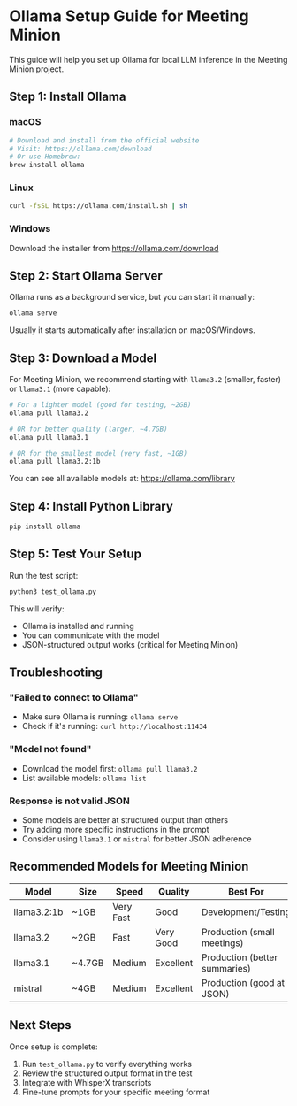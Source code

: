 # Ollama Setup Guide for Meeting Minion

This guide will help you set up Ollama for local LLM inference in the Meeting Minion project.

## Step 1: Install Ollama

### macOS
```bash
# Download and install from the official website
# Visit: https://ollama.com/download
# Or use Homebrew:
brew install ollama
```

### Linux
```bash
curl -fsSL https://ollama.com/install.sh | sh
```

### Windows
Download the installer from https://ollama.com/download

## Step 2: Start Ollama Server

Ollama runs as a background service, but you can start it manually:

```bash
ollama serve
```

Usually it starts automatically after installation on macOS/Windows.

## Step 3: Download a Model

For Meeting Minion, we recommend starting with `llama3.2` (smaller, faster) or `llama3.1` (more capable):

```bash
# For a lighter model (good for testing, ~2GB)
ollama pull llama3.2

# OR for better quality (larger, ~4.7GB)
ollama pull llama3.1

# OR for the smallest model (very fast, ~1GB)
ollama pull llama3.2:1b
```

You can see all available models at: https://ollama.com/library

## Step 4: Install Python Library

```bash
pip install ollama
```

## Step 5: Test Your Setup

Run the test script:

```bash
python3 test_ollama.py
```

This will verify:
- Ollama is installed and running
- You can communicate with the model
- JSON-structured output works (critical for Meeting Minion)

## Troubleshooting

### "Failed to connect to Ollama"
- Make sure Ollama is running: `ollama serve`
- Check if it's running: `curl http://localhost:11434`

### "Model not found"
- Download the model first: `ollama pull llama3.2`
- List available models: `ollama list`

### Response is not valid JSON
- Some models are better at structured output than others
- Try adding more specific instructions in the prompt
- Consider using `llama3.1` or `mistral` for better JSON adherence

## Recommended Models for Meeting Minion

| Model | Size | Speed | Quality | Best For |
|-------|------|-------|---------|----------|
| llama3.2:1b | ~1GB | Very Fast | Good | Development/Testing |
| llama3.2 | ~2GB | Fast | Very Good | Production (small meetings) |
| llama3.1 | ~4.7GB | Medium | Excellent | Production (better summaries) |
| mistral | ~4GB | Medium | Excellent | Production (good at JSON) |

## Next Steps

Once setup is complete:
1. Run `test_ollama.py` to verify everything works
2. Review the structured output format in the test
3. Integrate with WhisperX transcripts
4. Fine-tune prompts for your specific meeting format
